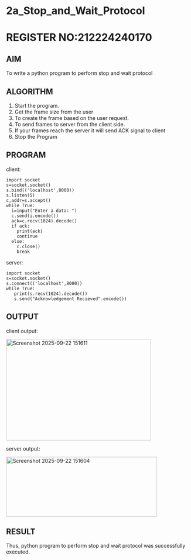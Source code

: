 # 2a_Stop_and_Wait_Protocol
# REGISTER NO:212224240170
## AIM 
To write a python program to perform stop and wait protocol
## ALGORITHM
1. Start the program.
2. Get the frame size from the user
3. To create the frame based on the user request.
4. To send frames to server from the client side.
5. If your frames reach the server it will send ACK signal to client
6. Stop the Program
## PROGRAM
client:
```
import socket
s=socket.socket()
s.bind(('localhost',8000))
s.listen(5)
c,addr=s.accept()
while True:
  i=input("Enter a data: ")
  c.send(i.encode())
  ack=c.recv(1024).decode()
  if ack:
    print(ack)
    continue
  else:
    c.close()
    break
```
server:
```
import socket
s=socket.socket()
s.connect(('localhost',8000))
while True:
   print(s.recv(1024).decode())
   s.send("Acknowledgement Recieved".encode())
```
## OUTPUT
client output:

<img width="395" height="277" alt="Screenshot 2025-09-22 151611" src="https://github.com/user-attachments/assets/25391a93-cdef-4538-8468-df29d7d37442" />

server output:

<img width="412" height="163" alt="Screenshot 2025-09-22 151604" src="https://github.com/user-attachments/assets/6b0e43a8-a0fc-48af-b05b-0e9800ac1312" />





## RESULT
Thus, python program to perform stop and wait protocol was successfully executed.
